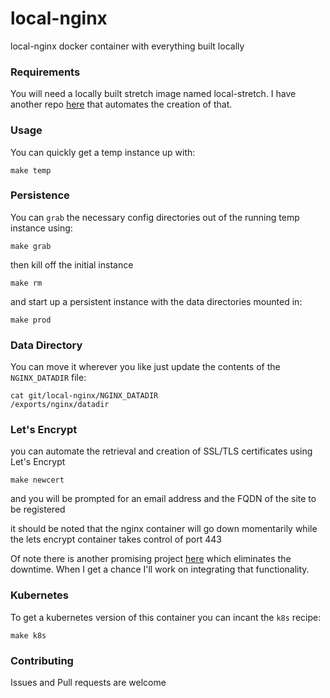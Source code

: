 # local-nginx

local-nginx docker container with everything built locally

### Requirements

You will need a locally built stretch image named local-stretch. I have another repo  [here](https://github.com/joshuacox/local-debian)
that automates the creation of that.

### Usage

You can quickly get a temp instance up with:

```
make temp
```

### Persistence

You can `grab` the necessary config directories out of the running temp instance using:

```
make grab
```

then kill off the initial instance

```
make rm
```

and start up a persistent instance with the data directories mounted in:

```
make prod
```

### Data Directory

You can move it wherever you like just update the contents of the `NGINX_DATADIR` file:

```
cat git/local-nginx/NGINX_DATADIR
/exports/nginx/datadir
```

### Let's Encrypt

you can automate the retrieval and creation of SSL/TLS certificates using Let's Encrypt

```
make newcert
```

and you will be prompted for an email address and the FQDN of the site to be registered

it should be noted that the nginx container will go down momentarily while the lets encrypt container takes control of port 443

Of note there is another promising project [here](https://github.com/JrCs/docker-letsencrypt-nginx-proxy-companion) which eliminates the downtime.  When I get a chance I'll work on integrating that functionality.


### Kubernetes

To get a kubernetes version of this container you can incant the `k8s` recipe:

```
make k8s
```

### Contributing

Issues and Pull requests are welcome
